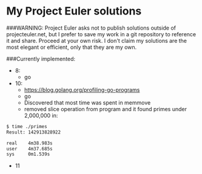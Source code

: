 My Project Euler solutions
==========================

###WARNING:
Project Euler asks not to publish solutions outside of projecteuler.net, but
I prefer to save my work in a git repository to reference it and share.
Proceed at your own risk. I don't claim my solutions are the most elegant
or efficient, only that they are my own.

###Currently implemented:
- 8:
  - go
- 10:
  - https://blog.golang.org/profiling-go-programs
  - go
  - Discovered that most time was spent in memmove
  - removed slice operation from program and it found primes under 2,000,000 in:
```bash
$ time ./primes
Result: 142913828922

real    4m38.983s
user    4m37.685s
sys     0m1.539s
```
- 11